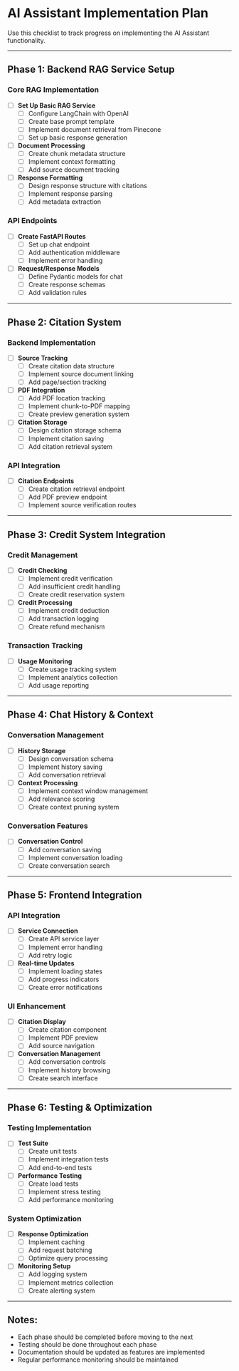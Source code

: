 # AI Assistant Implementation Plan

Use this checklist to track progress on implementing the AI Assistant functionality.

---

## Phase 1: Backend RAG Service Setup

### Core RAG Implementation
- [ ] **Set Up Basic RAG Service**
    - [ ] Configure LangChain with OpenAI
    - [ ] Create base prompt template
    - [ ] Implement document retrieval from Pinecone
    - [ ] Set up basic response generation
- [ ] **Document Processing**
    - [ ] Create chunk metadata structure
    - [ ] Implement context formatting
    - [ ] Add source document tracking
- [ ] **Response Formatting**
    - [ ] Design response structure with citations
    - [ ] Implement response parsing
    - [ ] Add metadata extraction

### API Endpoints
- [ ] **Create FastAPI Routes**
    - [ ] Set up chat endpoint
    - [ ] Add authentication middleware
    - [ ] Implement error handling
- [ ] **Request/Response Models**
    - [ ] Define Pydantic models for chat
    - [ ] Create response schemas
    - [ ] Add validation rules

---

## Phase 2: Citation System

### Backend Implementation
- [ ] **Source Tracking**
    - [ ] Create citation data structure
    - [ ] Implement source document linking
    - [ ] Add page/section tracking
- [ ] **PDF Integration**
    - [ ] Add PDF location tracking
    - [ ] Implement chunk-to-PDF mapping
    - [ ] Create preview generation system
- [ ] **Citation Storage**
    - [ ] Design citation storage schema
    - [ ] Implement citation saving
    - [ ] Add citation retrieval system

### API Integration
- [ ] **Citation Endpoints**
    - [ ] Create citation retrieval endpoint
    - [ ] Add PDF preview endpoint
    - [ ] Implement source verification routes

---

## Phase 3: Credit System Integration

### Credit Management
- [ ] **Credit Checking**
    - [ ] Implement credit verification
    - [ ] Add insufficient credit handling
    - [ ] Create credit reservation system
- [ ] **Credit Processing**
    - [ ] Implement credit deduction
    - [ ] Add transaction logging
    - [ ] Create refund mechanism

### Transaction Tracking
- [ ] **Usage Monitoring**
    - [ ] Create usage tracking system
    - [ ] Implement analytics collection
    - [ ] Add usage reporting

---

## Phase 4: Chat History & Context

### Conversation Management
- [ ] **History Storage**
    - [ ] Design conversation schema
    - [ ] Implement history saving
    - [ ] Add conversation retrieval
- [ ] **Context Processing**
    - [ ] Implement context window management
    - [ ] Add relevance scoring
    - [ ] Create context pruning system

### Conversation Features
- [ ] **Conversation Control**
    - [ ] Add conversation saving
    - [ ] Implement conversation loading
    - [ ] Create conversation search

---

## Phase 5: Frontend Integration

### API Integration
- [ ] **Service Connection**
    - [ ] Create API service layer
    - [ ] Implement error handling
    - [ ] Add retry logic
- [ ] **Real-time Updates**
    - [ ] Implement loading states
    - [ ] Add progress indicators
    - [ ] Create error notifications

### UI Enhancement
- [ ] **Citation Display**
    - [ ] Create citation component
    - [ ] Implement PDF preview
    - [ ] Add source navigation
- [ ] **Conversation Management**
    - [ ] Add conversation controls
    - [ ] Implement history browsing
    - [ ] Create search interface

---

## Phase 6: Testing & Optimization

### Testing Implementation
- [ ] **Test Suite**
    - [ ] Create unit tests
    - [ ] Implement integration tests
    - [ ] Add end-to-end tests
- [ ] **Performance Testing**
    - [ ] Create load tests
    - [ ] Implement stress testing
    - [ ] Add performance monitoring

### System Optimization
- [ ] **Response Optimization**
    - [ ] Implement caching
    - [ ] Add request batching
    - [ ] Optimize query processing
- [ ] **Monitoring Setup**
    - [ ] Add logging system
    - [ ] Implement metrics collection
    - [ ] Create alerting system

---

## Notes:
- Each phase should be completed before moving to the next
- Testing should be done throughout each phase
- Documentation should be updated as features are implemented
- Regular performance monitoring should be maintained
